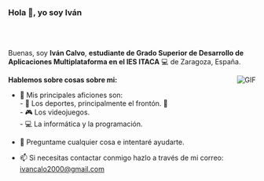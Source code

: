 ### Hola 👋, yo soy Iván


<br />
<br />

Buenas, soy **Iván Calvo**, **estudiante de Grado Superior de Desarrollo de Aplicaciones Multiplataforma en el IES ITACA** 💻 de Zaragoza, España. 

  <img align="right" alt="GIF" src="https://i.pinimg.com/originals/e4/26/70/e426702edf874b181aced1e2fa5c6cde.gif" />

**Hablemos sobre cosas sobre mi:**

- 🤔 Mis principales aficiones son:<br>
                                    - :runner: Los deportes, principalmente el frontón. :tennis:<br>
                                    - :video_game: Los videojuegos.<br>
                                    - :computer: La informática y la programación.

- 💬 Preguntame cualquier cosa e intentaré ayudarte.
- 📫 Si necesitas contactar conmigo hazlo a través de mi correo: ivancalo2000@gmail.com




